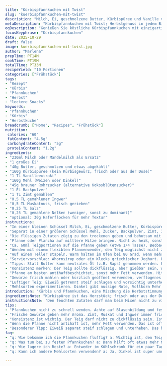 ```yaml
---
title: "Kürbispfannkuchen mit Twist"
slug: "kuerbispfannkuchen-mit-twist"
description: "Milch, Ei, geschmolzene Butter, Kürbispüree und Vanille vermischt. Mehl, Zucker, Backpulver, Zimt, Ingwer, Muskat, Salz und Nelken vermengt. Flüssiges vorsichtig eingeklappt. Pfannkuchen goldbraun in der Pfanne gebraten. Portionsgrößen angepasst auf 10 Stück. Alternative Zutaten und Tipps für Konsistenzprobleme erklärt. Uhrzeiten variieren, bessere Orientierung an Farbe und Blasenbildung. Leichte Anpassungen in Mengen für bessere Textur. Ratschläge zu Pfannentyp und Hitze für knusprige Ränder. Aroma von Gewürzen und Kürbis betonen, handgemacht und unkompliziert."
metaDescription: "Kürbispfannkuchen mit Twist; Herbstgenuss in jedem Bissen; ideal für feine Anlässe oder einfach zwischendurch."
ogDescription: "Genießen Sie köstliche Kürbispfannkuchen mit einzigartiger Note. Perfekt für die Familie oder Gäste; einfach zuzubereiten und lecker."
focusKeyphrase: "Kürbispfannkuchen"
date: 2025-10-29
draft: false
image: kuerbispfannkuchen-mit-twist.jpg
author: "Marlena"
prepTime: PT14M
cookTime: PT19M
totalTime: PT33M
recipeYield: "10 Portionen"
categories: ["Frühstück"]
tags:
- "Rezept"
- "Kürbis"
- "Pfannkuchen"
- "Herbst"
- "leckere Snacks"
keywords:
- "Pfannkuchen"
- "Kürbis"
- "Herbstküche"
breadcrumb: ["Home", "Recipes", "Frühstück"]
nutrition: 
 calories: "60"
 fatContent: "4.5g"
 carbohydrateContent: "5g"
 proteinContent: "1.2g"
ingredients:
- "230ml Milch oder Mandelmilch als Ersatz"
- "1 großes Ei"
- "40g Butter, geschmolzen und etwas abgekühlt"
- "160g Kürbispüree (kein Kürbisgewürz, frisch oder aus der Dose)"
- "1 TL Vanilleextrakt"
- "160g Mehl (Weizen oder Dinkel)"
- "45g brauner Rohrzucker (alternative Kokosblütenzucker)"
- "1 EL Backpulver"
- "1 TL Zimt gemahlen"
- "0,5 TL gemahlener Ingwer"
- "0,5 TL Muskatnuss, frisch gerieben"
- "0,25 TL Salz"
- "0,25 TL gemahlene Nelken (weniger, sonst zu dominant)"
- "optional: 30g Haferflocken für mehr Textur"
instructions:
- "In einer kleinen Schüssel Milch, Ei, geschmolzene Butter, Kürbispüree und Vanilleextrakt verrühren. Nicht zu lange mixen, sonst verlieren die Zutaten etwas Volumen."
- "Separat in einer größeren Schüssel Mehl, Zucker, Backpulver, Zimt, Ingwer, Muskat, Salz und Nelken gut vermengen. Ich empfehle, die trockenen Zutaten vorher sieben, um Klümpchen zu vermeiden; Pulverreste in Gewürzgläsern neigen zum Verklumpen."
- "Die flüssigen Zutaten zügig zu den trockenen geben und behutsam mit einem Holzlöffel oder Spatel unterheben. Nicht zu viel rühren, sonst wird der Teig zäh. Kleine Klümpchen sind okay."
- "Pfanne oder Plancha auf mittlere Hitze bringen. Nicht zu heiß, sonst werden die Pfannkuchen außen schwarz und innen roh. Ein Tropfen Wasser sollte zischen und tanzen."
- "Ca. 60ml Teigportionen auf die Pfanne geben (etwa 1/4 Tasse). Beobachten. Blasen an der Oberfläche und der Rand wird fest, Signale für das erste Wenden. Üblicherweise nach ca. 2-3 min."
- "Wenden mit einem flexiblen Pfannenwender, den Teig möglichst nicht zerreißen. Noch 2-3 Minuten backen bis goldbraun. Manchmal helfen kleine Bläschen und der Geruch von gebackenem Kürbis und Zimt als Orientierung."
- "Auf einem Teller stapeln. Warm halten im Ofen bei 80 Grad, wenn mehrere Pfannkuchen anstehen."
- "Serviervorschlag: Ahornsirup oder ein Klecks griechischer Joghurt. Für mehr Herb-Notes: Ein Spritzer frisch gepresster Orangensaft im Teig; hebt die Gewürze."
- "Tipps: Statt Butter kann neutrales Öl (z.B. Raps) genommen werden. Für vegane Variante Ei durch Leinsamenwasser ersetzen. Bei zu dünnem Teig etwas mehr Mehl einrühren, bei zu dickem Milch ergänzen."
- "Konsistenz merken: Der Teig sollte dickflüssig, aber gießbar sein, wie leichter Kuchenteig."
- "Pfanne am besten antihaftbeschichtet, sonst mehr Fett verwenden. Hitze zwischendurch kontrollieren, zu hohe Temperatur verbrennt außen, zu niedrig ergibt blasse, zähe Pfannkuchen."
- "Gewürze frisch mahlen oder kürzlich geöffnet verwenden, verflogenes Aroma wahrnehmbar."
- "Luftiger Teig: Eiweiß getrennt steif schlagen und vorsichtig unterheben, falls Zeit und Lust."
- "Mehlsorten experimentieren. Dinkel gibt nussige Note, Vollkorn Mehr Biss. Haferflocken für rustikales Feeling und mehr Ballaststoffe."
introduction: "Kürbis und Pfannkuchen, eine Mischung die Herbststimmung bringt ohne viel Aufhebens. Ich habe mit den Mengen und Gewürzen gespielt, bis die Pfannkuchen außen knusprig und innen locker sind. Wichtig ist der Pfannenrand, der zeigt wann gewendet wird, und der Duft von Gewürzen. Dabei merkt man auch: der Teig darf nicht überrührt werden, sonst werden die Pfannkuchen zäh. Der Vanilleextrakt und Kürbis geben eine angenehme Süße, die ich mit leicht gesalzenem Butter oder Ahornsirup balanciere. Für den Extra-Kick sorgt ein Spritzer Orangensaft oder geriebene Orangenschale. Nicht nur Kinder mögen das Aroma. Die Kombination von warmen Gewürzen und Kürbispulpe hat was Beruhigendes. Ich empfehle, die Pfanne vorzuheizen und konstant mittlere Hitze zu halten, sonst verbrennt es schnell. Das Timing ist typisch für Pfannkuchen - auf Tasten und Zeit wenig achten, sondern auf Blasen, Ränder und brutzelnde Geräusche."
ingredientsNote: "Kürbispüree ist das Herzstück; frisch oder aus der Dose nehmen beide, aber die Konsistenz unterscheidet sich leicht. Frisch sollte gut abgetropft werden, sonst wird der Teig zu feucht. Milch kann durch Nussmilch ersetzt werden, was die Textur und den Geschmack leicht verändert – persönlich mag ich Mandelmilch, sie bringt mehr Tiefe. Die Butter sorgt für Geschmeidigkeit und hilft bei der Bräunung. Statt Butter geht neutrales Pflanzenöl, falls man es fusselig mag oder vegan kocht. Süße mit braunem Rohrzucker ist klassisch, aber Kokosblütenzucker gibt eine karamellige Note. Wegen Gewürzen - Nelken nicht überdosieren, sonst schmeckt es schnell wie Weihnachtsmarkt. Mehl: Dinkel ist freundlicher im Geschmack und leichter verdaulich, Vollkorn bringt mehr Biss. Ich mische oft Haferflocken dazu; das gibt Textur und sättigt besser. Wichtig: Backpulver zum Aufgehen ist ein Muss. Vanilleextrakt muss echt sein, sonst fehlt dieser runde Geschmack. Würze nicht zu dürftig halten, denn Kürbis an sich ist eher zurückhaltend. Mit Salz balanciert man süßen und würzigen Charakter. Sollte der Teig zu dünn sein, vorsichtig mehr Mehl hinzufügen, zu dick – etwas Milch. Ei bindet, kann aber durch Leinsamenmehl als Ei-Ersatz ersetzt werden bei veganer Zubereitung. Auch bei Allergien: Eier durch Apfelmus, Milch durch Wasser oder Pflanzenmilch möglich, Konsistenz immer beobachten. Wichtig: Zutaten immer auf Zimmertemperatur bringen, damit die Textur stimmt."
instructionsNote: "Den feuchten Zutaten darf man beim Mixen nicht zu viel Kraft geben, sonst wird der Teig ledrig oder zäh. Besonders wichtig, dass Backpulver gleichmäßig verteilt ist. Ich gebe zuerst die trockenen und mische sie gut, dann die Flüssigen schneiden nur sanft rein – Klümpchen stören hier nicht. Das erste Erhitzen der Pfanne kontrolliere ich oft mit Spritztest – ein Tropfen Wasser sollte tanzen. Hitze danach reduzieren, um goldbraune Farbe zu garantieren ohne Verbrennen. Teig nicht zu groß portionieren, damit langsam durchbacken kann, innen fluffig bleibt. Pfannenwender ist mein bester Freund, um Pfannkuchen wunderschön zu wenden, ohne Löcher oder Risse. Die typische Kochgeräusche und aufsteigender Duft signalisieren mir, wann gewendet wird; optisch rundherum schön goldener Rand. Nach dem Wenden weniger stark bearbeiten, außer leicht andrücken für gleichmäßiges Bräunen. Übrig gebliebene Pfannkuchen kann man im Ofen warmhalten, aber nicht zu lange, sonst trocken. Neulich versuchte ich Eiweiß steif schlagen und unterheben – bringt definitiv Luftigkeit, lohnt sich bei etwas mehr Zeit. Wenn der Teig zu dickflüssig wirkt, gemächlicher mit Milch nachregeln, denn zu dünn wird der Teig beim Braten zerfließen. Für besondere Variante: frische Orangenschale oder gemahlene Muskatblüte rein. Mein Trick: kleine Schuss Sahne in den Teig für extra Cremigkeit. Sauberes Pfannenwendern, nicht kratzen – so bleibt Pfanne intakt und Pfannkuchen heil. Wenn Pfanne nicht antihaft ist, mehr Fett verwenden und auf Temperatur achten. Geduld zahlt sich aus, zu hastig gewendet oder zu heiß gebraten gibt Frust."
tips:
- "Pfannkuchen nicht zu schnell wenden. Achte auf Blasenbildung und fest werdende Ränder. Da erkennt man, wann sie bereit sind. Die Hitze ist entscheidend; nicht zu hoch oder zu niedrig."
- "Frische Gewürze geben mehr Aroma. Zimt, Muskat und Ingwer immer frisch mahlen. Kauft man sie gemahlen, verlieren sie schnell Geschmack. Ich mache es immer frisch, damit’s prima riecht."
- "Konsistenz ist wichtig. Der Teig darf nicht zu dickflüssig sein. Ist er zu dünn, läuft er in der Pfanne auseinander. Besser nachjustieren mit etwas Mehl oder Milch, bis es passt."
- "Wenn die Pfanne nicht antihaft ist, mehr Fett verwenden. Das ist oft die Lösung. Ein Tropfen Wasser sollte zischen; das zeigt, dass die Pfanne heiß genug ist für die Pfannkuchen."
- "Besonderer Tipp: Eiweiß separat steif schlagen und unterheben. Das bringt Luftigkeit. Wenn genug Zeit, lohnt sich der Aufwand. Textur ist alles bei Pfannkuchen."
faq:
- "q: Wie bekomme ich die Pfannkuchen fluffig? a: Wichtig ist, den Teig nicht zu übermixen. Klümpchen in Ordnung. Das Backpulver gleichmäßig einarbeiten, damit sie gut aufgehen."
- "q: Was tun bei zu festen Pfannkuchen? a: Dann hilft oft etwas mehr Milch. Wenn zu viel Mehl rein ist, wird’s trocken. Mit Messen auf Nummer sicher gehen, aber flexibel bleiben."
- "q: Wie lagere ich Reste? a: Entweder im Kühlschrank für ein paar Tage. Oder einfrieren. Gut verpacken, damit sie nicht austrocknen. Einfach aufwärmen in der Pfanne."
- "q: Kann ich andere Mehlsorten verwenden? a: Ja, Dinkel ist super und gibt Nussnote. Vollkorn ist kräftig, gibt mehr Biss. Experimentieren führt oft zu interessanten Aromen."

---
```

